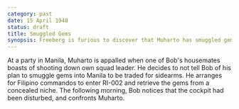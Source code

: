 ```yaml
---
category: past
date: 15 April 1948
status: draft
title: Smuggled Gems
synopsis: Freeberg is furious to discover that Muharto has smuggled gems on RI-002 to trade for handguns.
---
```


At a party in Manila, Muharto is appalled when one of
Bob's housemates boasts of shooting down own squad leader. He decides to
not tell Bob of his plan to smuggle gems into Manila to be traded for
sidearms. He arranges for Filipino commandos to enter RI-002 and
retrieve the gems from a concealed niche. The following morning, Bob
notices that the cockpit had been disturbed, and confronts Muharto.
